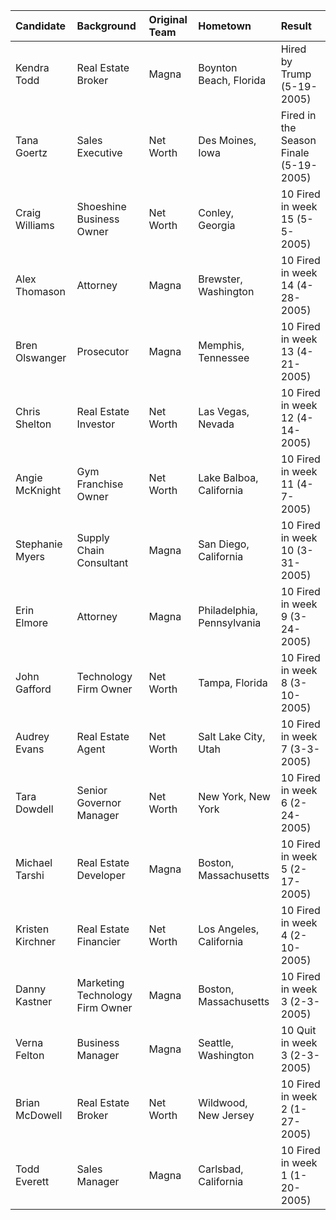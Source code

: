 | Candidate        | Background                      | Original Team   | Hometown                   | Result                                 |
|:-----------------|:--------------------------------|:----------------|:---------------------------|:---------------------------------------|
| Kendra Todd      | Real Estate Broker              | Magna           | Boynton Beach, Florida     | Hired by Trump (5-19-2005)             |
| Tana Goertz      | Sales Executive                 | Net Worth       | Des Moines, Iowa           | Fired in the Season Finale (5-19-2005) |
| Craig Williams   | Shoeshine Business Owner        | Net Worth       | Conley, Georgia            | 10 Fired in week 15 (5-5-2005)         |
| Alex Thomason    | Attorney                        | Magna           | Brewster, Washington       | 10 Fired in week 14 (4-28-2005)        |
| Bren Olswanger   | Prosecutor                      | Magna           | Memphis, Tennessee         | 10 Fired in week 13 (4-21-2005)        |
| Chris Shelton    | Real Estate Investor            | Net Worth       | Las Vegas, Nevada          | 10 Fired in week 12 (4-14-2005)        |
| Angie McKnight   | Gym Franchise Owner             | Net Worth       | Lake Balboa, California    | 10 Fired in week 11 (4-7-2005)         |
| Stephanie Myers  | Supply Chain Consultant         | Magna           | San Diego, California      | 10 Fired in week 10 (3-31-2005)        |
| Erin Elmore      | Attorney                        | Magna           | Philadelphia, Pennsylvania | 10 Fired in week 9 (3-24-2005)         |
| John Gafford     | Technology Firm Owner           | Net Worth       | Tampa, Florida             | 10 Fired in week 8 (3-10-2005)         |
| Audrey Evans     | Real Estate Agent               | Net Worth       | Salt Lake City, Utah       | 10 Fired in week 7 (3-3-2005)          |
| Tara Dowdell     | Senior Governor Manager         | Net Worth       | New York, New York         | 10 Fired in week 6 (2-24-2005)         |
| Michael Tarshi   | Real Estate Developer           | Magna           | Boston, Massachusetts      | 10 Fired in week 5 (2-17-2005)         |
| Kristen Kirchner | Real Estate Financier           | Net Worth       | Los Angeles, California    | 10 Fired in week 4 (2-10-2005)         |
| Danny Kastner    | Marketing Technology Firm Owner | Magna           | Boston, Massachusetts      | 10 Fired in week 3 (2-3-2005)          |
| Verna Felton     | Business Manager                | Magna           | Seattle, Washington        | 10 Quit in week 3 (2-3-2005)           |
| Brian McDowell   | Real Estate Broker              | Net Worth       | Wildwood, New Jersey       | 10 Fired in week 2 (1-27-2005)         |
| Todd Everett     | Sales Manager                   | Magna           | Carlsbad, California       | 10 Fired in week 1 (1-20-2005)         |